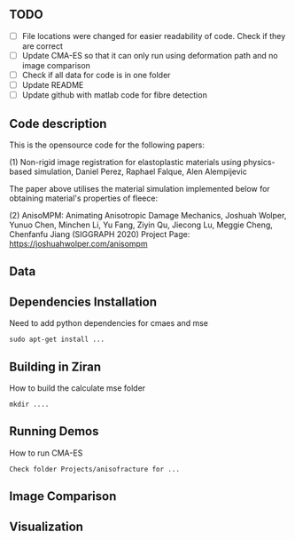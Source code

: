 ## TODO
- [ ] File locations were changed for easier readability of code. Check if they are correct
- [ ] Update CMA-ES so that it can only run using deformation path and no image comparison
- [ ] Check if all data for code is in one folder
- [ ] Update README 
- [ ] Update github with matlab code for fibre detection 

## Code description 

This is the opensource code for the following papers:

(1) Non-rigid image registration for elastoplastic materials using physics-based simulation, Daniel Perez, Raphael Falque, Alen Alempijevic 

The paper above utilises the material simulation implemented below for obtaining material's properties of fleece:

(2) AnisoMPM: Animating Anisotropic Damage Mechanics, Joshuah Wolper, Yunuo Chen, Minchen Li, Yu Fang, Ziyin Qu, Jiecong Lu, Meggie Cheng, Chenfanfu Jiang (SIGGRAPH 2020)
Project Page: https://joshuahwolper.com/anisompm



## Data



## Dependencies Installation

Need to add python dependencies for cmaes and mse

    sudo apt-get install ...
   
## Building in Ziran

How to build the calculate mse folder

    mkdir ....

## Running Demos
How to run CMA-ES

    Check folder Projects/anisofracture for ...

## Image Comparison

## Visualization

